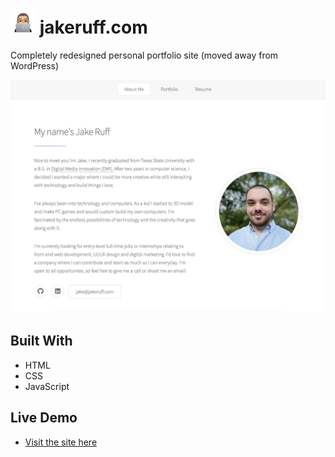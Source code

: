 # <img src="favicon.png" alt="alt text" width="40" height="40">  jakeruff.com
Completely redesigned personal portfolio site (moved away from WordPress)

![](images/thumbnail.png)

## Built With
* HTML
* CSS
* JavaScript

## Live Demo
* [Visit the site here](http://www.jakeruff.com/)